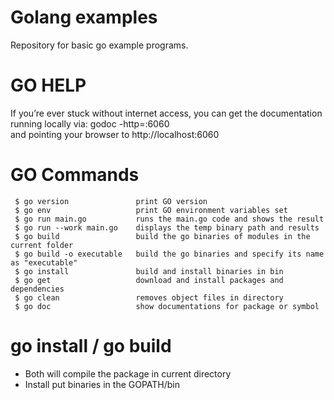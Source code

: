 # Golang examples

Repository for basic go example programs.

# GO HELP

If you’re ever stuck without internet access, you can get the documentation running locally
via: godoc -http=:6060 </br>
and
pointing your browser to http://localhost:6060

# GO Commands
```
 $ go version               print GO version
 $ go env                   print GO environment variables set
 $ go run main.go           runs the main.go code and shows the result
 $ go run --work main.go    displays the temp binary path and results
 $ go build                 build the go binaries of modules in the current folder
 $ go build -o executable   build the go binaries and specify its name as "executable"
 $ go install               build and install binaries in bin
 $ go get                   download and install packages and dependencies
 $ go clean                 removes object files in directory
 $ go doc                   show documentations for package or symbol
```
 # go install / go build
  - Both will compile the package in current directory
  - Install put binaries in the GOPATH/bin
